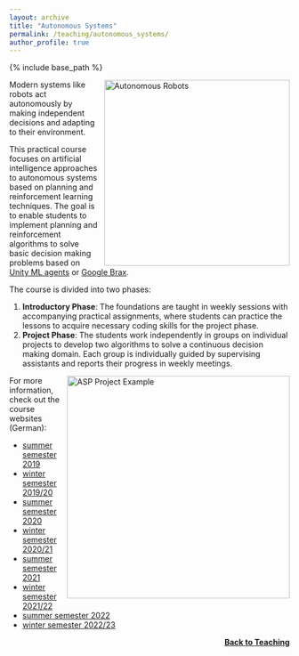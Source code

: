 ```yaml
---
layout: archive
title: "Autonomous Systems"
permalink: /teaching/autonomous_systems/
author_profile: true
---
```


{% include base_path %}

<img src="https://thomyphan.github.io/images/teaching/asp.jpg" title="Autonomous Robots" style="float:right; width:250pt;padding-left:10px;"  alt="Autonomous Robots"/>

Modern systems like robots act autonomously by making independent decisions and adapting to their environment.

This practical course focuses on artificial intelligence approaches to autonomous systems based on planning and reinforcement learning techniques. The goal is to enable students to implement planning and reinforcement algorithms to solve basic decision making problems based on [Unity ML agents](https://github.com/Unity-Technologies/ml-agents) or [Google Brax](https://github.com/google/brax).

The course is divided into two phases:
1. **Introductory Phase**: The foundations are taught in weekly sessions with accompanying practical assignments, where students can practice the lessons to acquire necessary coding skills for the project phase.
2. **Project Phase**: The students work independently in groups on individual projects to develop two algorithms to solve a continuous decision making domain. Each group is individually guided by supervising assistants and reports their progress in weekly meetings.

<img src="https://thomyphan.github.io/images/teaching/asp_project_example.gif" title="Student Project Example" style="float:right; width:300pt;padding-left:10px;"  alt="ASP Project Example"/>

For more information, check out the course websites (German):
- [summer semester 2019](https://www.mobile.ifi.lmu.de/lehrveranstaltungen/autonomesysteme-sose19/)
- [winter semester 2019/20](https://www.mobile.ifi.lmu.de/lehrveranstaltungen/autonomesysteme-ws1920/)
- [summer semester 2020](https://www.mobile.ifi.lmu.de/lehrveranstaltungen/autonomesysteme-sose20/)
- [winter semester 2020/21](https://www.mobile.ifi.lmu.de/lehrveranstaltungen/praktikum-autonome-systeme-wise2020/)
- [summer semester 2021](https://www.mobile.ifi.lmu.de/lehrveranstaltungen/autonomesysteme-sose21/)
- [winter semester 2021/22](https://www.mobile.ifi.lmu.de/lehrveranstaltungen/autonomesysteme-ws2122/)
- [summer semester 2022](https://www.mobile.ifi.lmu.de/lehrveranstaltungen/autonomesysteme-sose22/)
- [winter semester 2022/23](https://www.mobile.ifi.lmu.de/lehrveranstaltungen/autonomesysteme-ws2223/)

<div style="float: right;">
    <a href="https://thomyphan.github.io/teaching/"><strong>Back to Teaching</strong></a>
</div>